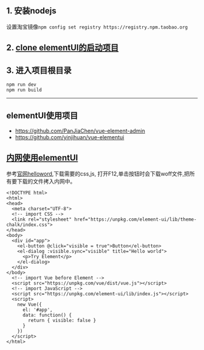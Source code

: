 ## 1. 安装nodejs
  设置淘宝镜像`npm config set registry https://registry.npm.taobao.org`
## 2. [clone elementUI的启动项目](https://github.com/ElementUI/element-starter)
## 3. 进入项目根目录
    npm run dev
    npm run build


----

## elementUI使用项目
* https://github.com/PanJiaChen/vue-element-admin
* https://github.com/yinjihuan/vue-elementui

## [内网使用elementUI](https://blog.csdn.net/m0_37893932/article/details/79460652)
参考[官网helloword](http://element-cn.eleme.io/#/zh-CN/component/installation),下载需要的css,js, 打开F12,单击按钮时会下载woff文件,把所有要下载的文件拷入内网中。

    <!DOCTYPE html>
    <html>
    <head>
      <meta charset="UTF-8">
      <!-- import CSS -->
      <link rel="stylesheet" href="https://unpkg.com/element-ui/lib/theme-chalk/index.css">
    </head>
    <body>
      <div id="app">
        <el-button @click="visible = true">Button</el-button>
        <el-dialog :visible.sync="visible" title="Hello world">
          <p>Try Element</p>
        </el-dialog>
      </div>
    </body>
      <!-- import Vue before Element -->
      <script src="https://unpkg.com/vue/dist/vue.js"></script>
      <!-- import JavaScript -->
      <script src="https://unpkg.com/element-ui/lib/index.js"></script>
      <script>
        new Vue({
          el: '#app',
          data: function() {
            return { visible: false }
          }
        })
      </script>
    </html>